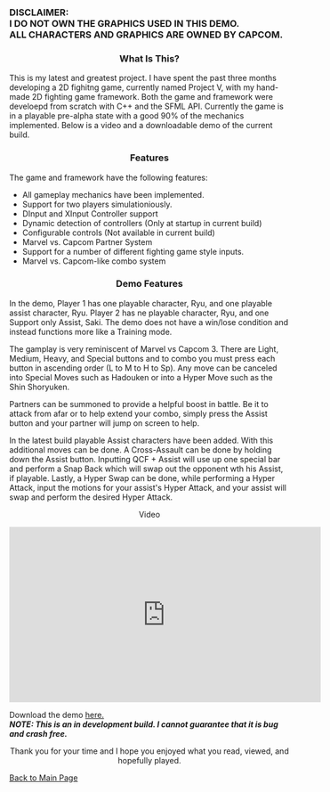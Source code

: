  <h3>DISCLAIMER:<br>I DO NOT OWN THE GRAPHICS USED IN THIS DEMO.<br>ALL CHARACTERS AND GRAPHICS ARE OWNED BY CAPCOM.</h3>
 <h3><p align="center">What Is This?</p></h3>
        
<p>This is my latest and greatest project. I have spent the past three months developing a 2D fighitng game, currently named Project V, with my hand-made 2D fighting game framework.
        Both the game and framework were develoepd from scratch with C++ and the SFML API. Currently the game is in a playable pre-alpha state with a good 90% of the mechanics implemented. 
        Below is a video and a downloadable demo of the current build.</p>
        
<h3><p align="center">Features</p></h3>

<p>The game and framework have the following features:</p>
        <ul>
          <li>All gameplay mechanics have been implemented.</li>
          <li>Support for two players simulationiously. </li>
          <li>DInput and XInput Controller support</li>
          <li>Dynamic detection of controllers (Only at startup in current build)</li>
          <li>Configurable controls (Not available in current build)</li>
          <li>Marvel vs. Capcom Partner System</li>
          <li>Support for a number of different fighting game style inputs.</li>
          <li>Marvel vs. Capcom-like combo system</li>
        </ul>
 
 <h3><p align="center">Demo Features</p></h3>

<p>In the demo, Player 1 has one playable character, Ryu, and one playable assist character, Ryu. Player 2 has ne playable character, Ryu, and one Support only Assist, Saki. The demo does not have a win/lose condition and instead functions more like a Training mode.</p>
<p>The gamplay is very reminiscent of Marvel vs Capcom 3. There are Light, Medium, Heavy, and Special buttons and to combo you must press each button in ascending order (L to M to H to Sp). Any move can be canceled into Special Moves such as Hadouken or into a Hyper Move such as the Shin Shoryuken.</p>
<p>Partners can be summoned to provide a helpful boost in battle. Be it to attack from afar or to help extend your combo, simply press the Assist button and your partner will jump on screen to help.</p>
<p> In the latest build playable Assist characters have been added. With this additional moves can be done. A Cross-Assault can be done by holding down the Assist button. Inputting QCF + Assist will use up one special bar and perform a Snap Back which will swap out the opponent wth his Assist, if playable. Lastly, a Hyper Swap can be done, while performing a Hyper Attack, input the motions for your assist's Hyper Attack, and your assist will swap and perform the desired Hyper Attack.</p>
        
<p align="center">Video </p>
<p align="center"><iframe width="560" height="315" src="https://www.youtube.com/embed/gS0Z03F4wWI" frameborder="0" allowfullscreen></iframe></p>
        
<p>Download the demo <a href="https://drive.google.com/open?id=0B63ySixcTyG4UUVGTzk4Tm9fLUk">here.</a><br/><b><i>NOTE: This is an in development build. I cannot guarantee that it is bug and crash free.</i></b></p>

<center><p>Thank you for your time and I hope you enjoyed what you read, viewed, and hopefully played.</p></center>
<p><a href="http://mvpet.github.io/">Back to Main Page</a></p>
